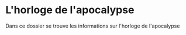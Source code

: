 # L'horloge de l'apocalypse

Dans ce dossier se trouve les informations sur l'horloge de l'apocalypse
